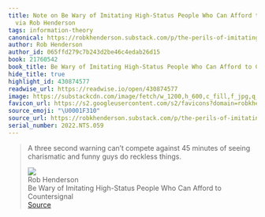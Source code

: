 ```yaml
---
title: Note on Be Wary of Imitating High-Status People Who Can Afford to Countersignal
  via Rob Henderson
tags: information-theory
canonical: https://robkhenderson.substack.com/p/the-perils-of-imitating-high-status
author: Rob Henderson
author_id: 065ffd279c7b243d2be46c4edab26d15
book: 21760542
book_title: Be Wary of Imitating High-Status People Who Can Afford to Countersignal
hide_title: true
highlight_id: 430874577
readwise_url: https://readwise.io/open/430874577
image: https://substackcdn.com/image/fetch/w_1200,h_600,c_fill,f_jpg,q_auto:good,fl_progressive:steep,g_auto/https%3A%2F%2Fbucketeer-e05bbc84-baa3-437e-9518-adb32be77984.s3.amazonaws.com%2Fpublic%2Fimages%2F27b2599c-7c3d-4999-bbdf-3e2ef02dc486_842x1191.jpeg
favicon_url: https://s2.googleusercontent.com/s2/favicons?domain=robkhenderson.substack.com
source_emoji: "\U0001F310"
source_url: https://robkhenderson.substack.com/p/the-perils-of-imitating-high-status#:~:text=A%20three%20second,do%20reckless%20things.
serial_number: 2022.NTS.059
---
```

> A three second warning can’t compete against 45 minutes of seeing charismatic and funny guys do reckless things.
> <div class="quoteback-footer"><div class="quoteback-avatar"><img class="mini-favicon" src="https://s2.googleusercontent.com/s2/favicons?domain=robkhenderson.substack.com"></div><div class="quoteback-metadata"><div class="metadata-inner"><span style="display:none">FROM:</span><div aria-label="Rob Henderson" class="quoteback-author"> Rob Henderson</div><div aria-label="Be Wary of Imitating High-Status People Who Can Afford to Countersignal" class="quoteback-title"> Be Wary of Imitating High-Status People Who Can Afford to Countersignal</div></div></div><div class="quoteback-backlink"><a target="_blank" aria-label="go to the full text of this quotation" rel="noopener" href="https://robkhenderson.substack.com/p/the-perils-of-imitating-high-status#:~:text=A%20three%20second,do%20reckless%20things." class="quoteback-arrow"> Source</a></div></div>